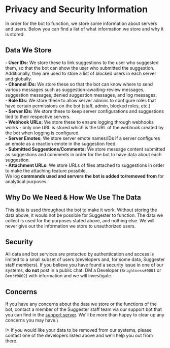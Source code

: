 # Privacy and Security Information
In order for the bot to function, we store some information about servers and users. Below you can find a list of what information we store and why it is stored.

## Data We Store
**- User IDs:** We store these to link suggestions to the user who suggested them, so that the bot can show the user who submitted the suggestion. Additionally, they are used to store a list of blocked users in each server and globally.\
**- Channel IDs:** We store these so that the bot can know where to send various messages such as suggestion-awaiting-review messages, suggestion messages, denied suggestion messages, and log messages.\
**- Role IDs:** We store these to allow server admins to configure roles that have certain permissions on the bot (staff, admin, blocked roles, etc.)\
**- Server IDs:** We store these to keep server configurations and suggestions tied to their respective servers.\
**- Webhook URLs:** We store these to ensure logging through webhooks works - only one URL is stored which is the URL of the webhook created by the bot when logging is configured.\
**- Server Emotes:** We store server emote names/IDs if a server configures an emote as a reaction emote in the suggestion feed.\
**- Submitted Suggestions/Comments:** We store message content submitted as suggestions and comments in order for the bot to have data about each suggestion.\
**- Attachment URLs:** We store URLs of files attached to suggestions in order to make the attaching feature possible.\
We log **commands used and servers the bot is added to/removed from** for analytical purposes.

## Why Do We Need & How We Use The Data
This data is used throughout the bot to make it work. Without storing the data above, it would not be possible for Suggester to function. The data we collect is used for the purposes stated above, and nothing else. We will never give out the information we store to unauthorized users.
 
## Security
All data and bot services are protected by authentication and access is limited to a small subset of users (developers and, for some data, Suggester staff members). If you believe you have found a security issue in one of our systems, **do not** post in a public chat. DM a Developer (`Brightness#0001` or `Ben!#0002`) with information and we will investigate.

## Concerns
If you have any concerns about the data we store or the functions of the bot, contact a member of the Suggester staff team via our support bot that you can find in the [support server](https://discord.gg/G5pEdUp). 
We'll be more than happy to clear up any concerns you may have.\

!> If you would like your data to be removed from our systems, please contact one of the developers listed above and we'll help you out from there.
